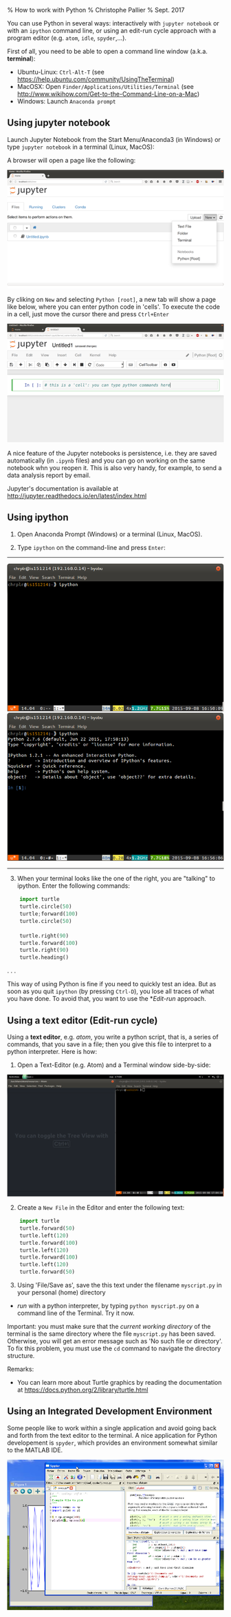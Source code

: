 % How to work with Python 
% Christophe Pallier
% Sept. 2017

You can use Python in several ways: interactively with `jupyter notebook` or with an `ipython` command line, or using an edit-run cycle approach with a program editor (e.g. `atom`, `idle`, `spyder`,...).

First of all, you need to be able to open a command line window (a.k.a. **terminal**):

  * Ubuntu-Linux: `Ctrl-Alt-T` (see https://help.ubuntu.com/community/UsingTheTerminal)
  * MacOSX: Open `Finder/Applications/Utilities/Terminal` (see http://www.wikihow.com/Get-to-the-Command-Line-on-a-Mac)
  * Windows: Launch `Anaconda prompt`

## Using jupyter notebook

Launch Jupyter Notebook from the Start Menu/Anaconda3 (in Windows) or type `jupyter notebook` in a terminal (Linux, MacOS):

A browser will open a page like the following:

![Jupyter homepage](figures/jupyter1.png) 

By cliking on `New` and selecting `Python [root]`, a new tab will show a page like below, where you can enter python code in 'cells'. To execute the code in a cell, just move the cursor there and press `Ctrl+Enter`

![Jupyter notebook](figures/jupyter2.png)

A nice feature of the Jupyter notebooks is persistence, i.e. they are saved automatically (in `.ipynb` files) and you can go on working on the same notebook whn you reopen it. This is also very handy, for example, to send a data analysis report by email.

Jupyter's documentation is available at http://jupyter.readthedocs.io/en/latest/index.html

## Using ipython

1. Open Anaconda Prompt (Windows) or a terminal (Linux, MacOS). 

2. Type `ipython` on the command-line and press `Enter`:

---------------------------------- ----------------------------------
![](figures/ipython_terminal1.png) ![](figures/ipython_terminal2.png)
---------------------------------- ----------------------------------


3. When your terminal looks like the one of the right, you are  "talking" to ipython. Enter the following commands:

```python
	import turtle
	turtle.circle(50)
	turtle;forward(100)
	turtle.circle(50)

	turtle.right(90)
	turtle.forward(100)
	turtle.right(90)
	turtle.heading()
```

. . .

This way of using Python is fine if you need to quickly test an idea. But as soon as you quit `ipython` (by pressing `Ctrl-D`), you lose all traces of what you have done. To avoid that, you want to use the **Edit-run* approach.


## Using a text editor (Edit-run cycle)

Using a **text editor**, e.g. *atom*, you write a python script, that is, a series of commands, that you save in a file; then you give this file to interpret to a python interpreter. Here is how:

1. Open a Text-Editor (e.g. Atom)  and a Terminal window side-by-side:

![Using Atom and a Terminal side by side](figures/editor-terminal.png)

2. Create a `New File` in the Editor and enter the following text:

```python
	import turtle
	turtle.forward(50)
	turtle.left(120)
	turtle.forward(100)
	turtle.left(120)
	turtle.forward(100)
	turtle.left(120)
	turtle.forward(50)
```


3. Using 'File/Save as',  save the this text under the filename `myscript.py` in your personal (home) directory
* *run* with a python interpreter, by typing `python myscript.py` on a command line of the Terminal. Try it now.

Important: you must make sure that the _current working directory_ of the terminal is the same directory where the file `myscript.py` has been saved. Otherwise, you will get an error message such as 'No such file or directory'. To fix this problem, you must use the `cd` command to navigate the directory structure.

Remarks:

* You can learn more about Turtle graphics by reading the documentation at <https://docs.python.org/2/library/turtle.html>

## Using an Integrated Development Environment

Some people like to work within a single application and avoid going back and forth from the text editor to the terminal.  A nice application for Python developement is `spyder`, which provides an environment somewhat similar to the MATLAB IDE.

![The "spyder" Integrated Development Environment](figures/spyder.png)
